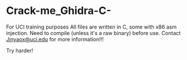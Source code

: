 # Crack-me_Ghidra-C-
For UCI training purposes
All files are written in C, some with x86 asm injection. Need to compile (unless it's a raw binary) before use.
Contact Jinyaox@uci.edu for more information!!!

Try harder!

